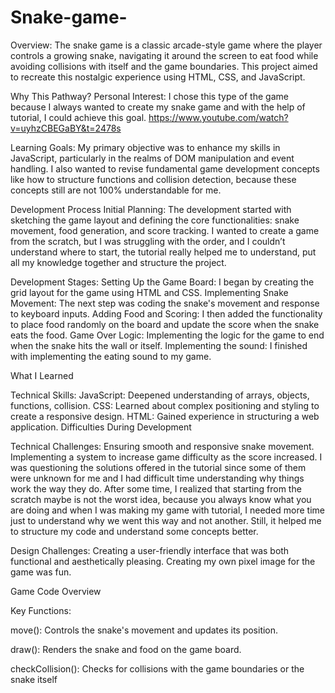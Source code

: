 # Snake-game-
Overview:
The snake game is a classic arcade-style game where the player controls a growing snake, navigating it
around the screen to eat food while avoiding collisions with itself and the game boundaries. This project
aimed to recreate this nostalgic experience using HTML, CSS, and JavaScript.

Why This Pathway?
Personal Interest:
I chose this type of the game because I always wanted to create my snake game and with the help of
tutorial, I could achieve this goal. https://www.youtube.com/watch?v=uyhzCBEGaBY&t=2478s

Learning Goals:
My primary objective was to enhance my skills in JavaScript, particularly in the realms of DOM
manipulation and event handling. I also wanted to revise fundamental game development concepts like
how to structure functions and collision detection, because these concepts still are not 100%
understandable for me.

Development Process
Initial Planning:
The development started with sketching the game layout and defining the core functionalities: snake
movement, food generation, and score tracking. I wanted to create a game from the scratch, but I was
struggling with the order, and I couldn’t understand where to start, the tutorial really helped me to
understand, put all my knowledge together and structure the project.

Development Stages:
Setting Up the Game Board: I began by creating the grid layout for the game using HTML and CSS.
Implementing Snake Movement: The next step was coding the snake's movement and response to
keyboard inputs.
Adding Food and Scoring: I then added the functionality to place food randomly on the board and
update the score when the snake eats the food.
Game Over Logic: Implementing the logic for the game to end when the snake hits the wall or itself.
Implementing the sound: I finished with implementing the eating sound to my game.

What I Learned

Technical Skills:
JavaScript: Deepened understanding of arrays, objects, functions, collision.
CSS: Learned about complex positioning and styling to create a responsive design.
HTML: Gained experience in structuring a web application.
Difficulties During Development

Technical Challenges:
Ensuring smooth and responsive snake movement.
Implementing a system to increase game difficulty as the score increased.
I was questioning the solutions offered in the tutorial since some of them were unknown for me and I
had difficult time understanding why things work the way they do. After some time, I realized that
starting from the scratch maybe is not the worst idea, because you always know what you are doing and
when I was making my game with tutorial, I needed more time just to understand why we went this way
and not another. Still, it helped me to structure my code and understand some concepts better.

Design Challenges:
Creating a user-friendly interface that was both functional and aesthetically pleasing.
Creating my own pixel image for the game was fun.

Game Code Overview

Key Functions:

move(): Controls the snake's movement and updates its position.

draw(): Renders the snake and food on the game board.

checkCollision(): Checks for collisions with the game boundaries or the snake itself
